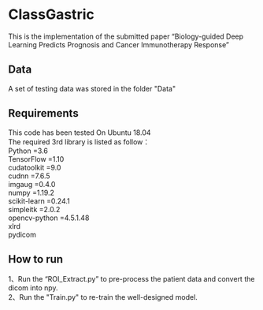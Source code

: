# ClassGastric
This is the implementation of the submitted paper “Biology-guided Deep Learning Predicts Prognosis and Cancer Immunotherapy Response”


## Data
A set of testing data was stored in the folder "Data"

## Requirements
This code has been tested On Ubuntu 18.04  
The required 3rd library is listed as follow：  
Python        =3.6  
TensorFlow    =1.10  
cudatoolkit   =9.0  
cudnn         =7.6.5  
imgaug        =0.4.0  
numpy         =1.19.2  
scikit-learn  =0.24.1  
simpleitk     =2.0.2  
opencv-python =4.5.1.48  
xlrd  
pydicom  


## How to run  
1、Run the “ROI_Extract.py” to pre-process the patient data and convert the dicom into npy.    
2、Run the "Train.py" to re-train the well-designed model.  
